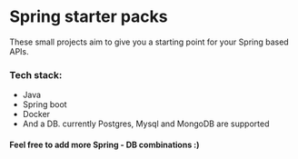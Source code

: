 # Spring starter packs

These small projects aim to give you a starting point for your Spring based APIs.

### Tech stack:
 - Java
 - Spring boot
 - Docker
 - And a DB. currently Postgres, Mysql and MongoDB are supported 
 
 
#### Feel free to add more Spring - DB combinations :)
